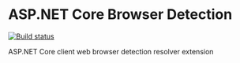 # ASP.NET Core Browser Detection

[![Build status](https://ci.appveyor.com/api/projects/status/d3edr7luj1ai7695/branch/master?svg=true)](https://ci.appveyor.com/project/wangkanai/browserdetection/branch/master)

ASP.NET Core client web browser detection resolver extension
